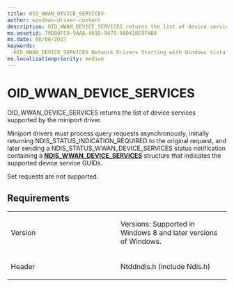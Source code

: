 ```yaml
---
title: OID_WWAN_DEVICE_SERVICES
author: windows-driver-content
description: OID_WWAN_DEVICE_SERVICES returns the list of device services supported by the miniport driver.NDIS_WWAN_DEVICE_SERVICES structure that indicates the supported device service GUIDs.
ms.assetid: 79DB0FC0-9AAA-465D-9479-9AD41BE9F4B4
ms.date: 08/08/2017
keywords: 
 -OID_WWAN_DEVICE_SERVICES Network Drivers Starting with Windows Vista
ms.localizationpriority: medium
---
```


# OID\_WWAN\_DEVICE\_SERVICES


OID\_WWAN\_DEVICE\_SERVICES returns the list of device services supported by the miniport driver.

Miniport drivers must process query requests asynchronously, initially returning NDIS\_STATUS\_INDICATION\_REQUIRED to the original request, and later sending a NDIS\_STATUS\_WWAN\_DEVICE\_SERVICES status notification containing a [**NDIS\_WWAN\_DEVICE\_SERVICES**](https://msdn.microsoft.com/library/windows/hardware/hh439835) structure that indicates the supported device service GUIDs.

Set requests are not supported.

Requirements
------------

<table>
<colgroup>
<col width="50%" />
<col width="50%" />
</colgroup>
<tbody>
<tr class="odd">
<td><p>Version</p></td>
<td><p>Versions: Supported in Windows 8 and later versions of Windows.</p></td>
</tr>
<tr class="even">
<td><p>Header</p></td>
<td>Ntddndis.h (include Ndis.h)</td>
</tr>
</tbody>
</table>

 

 





